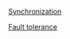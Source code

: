 [Synchronization](https://frapdd.github.io/sync/)

[Fault tolerance](https://frapdd.github.io/fault/)
